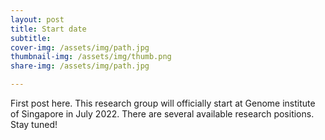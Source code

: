 ```yaml
---
layout: post
title: Start date
subtitle: 
cover-img: /assets/img/path.jpg
thumbnail-img: /assets/img/thumb.png
share-img: /assets/img/path.jpg

---
```


First post here. This research group will officially start at Genome institute of Singapore in July 2022. There are several available research positions. Stay tuned!
